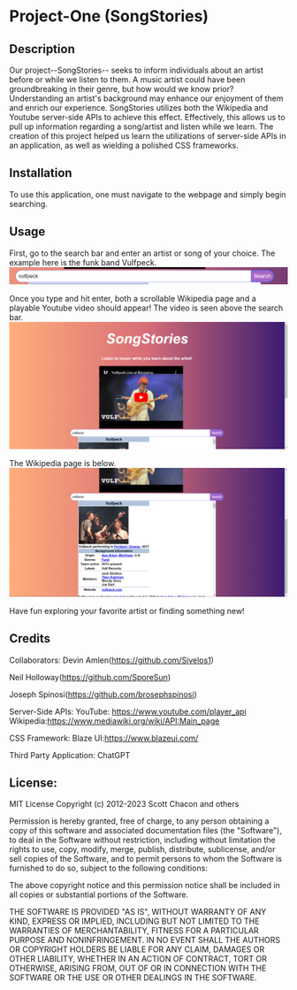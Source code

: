 # Project-One (SongStories)

## Description
Our project--SongStories-- seeks to inform individuals about an artist before or while we listen to them. A music artist could have been groundbreaking in their genre, but how would we know prior? Understanding an artist's background may enhance our enjoyment of them and enrich our experience. SongStories utilizes both the Wikipedia and Youtube server-side APIs to achieve this effect. Effectively, this allows us to pull up information regarding a song/artist and listen while we learn. The creation of this project helped us learn the utilizations of server-side APIs in an application, as well as wielding a polished CSS frameworks.

## Installation
To use this application, one must navigate to the webpage and simply begin searching.

## Usage
First, go to the search bar and enter an artist or song of your choice. The example here is the funk band Vulfpeck.
![alt text](assets/images/SearchBar.png)

Once you type and hit enter, both a scrollable Wikipedia page and a playable Youtube video should appear! The video is seen above the search bar.
![alt text](assets/images/Video.png)

The Wikipedia page is below.
![alt text](assets/images/WikiPage.png)

Have fun exploring your favorite artist or finding something new!



## Credits
Collaborators:
Devin Amlen(https://github.com/Sivelos1)

Neil Holloway(https://github.com/SporeSun)

Joseph Spinosi(https://github.com/brosephspinosi)

Server-Side APIs:
YouTube: https://www.youtube.com/player_api
Wikipedia:https://www.mediawiki.org/wiki/API:Main_page

CSS Framework:
Blaze UI:https://www.blazeui.com/

Third Party Application:
ChatGPT

## License:
MIT License
Copyright (c) 2012-2023 Scott Chacon and others

Permission is hereby granted, free of charge, to any person obtaining
a copy of this software and associated documentation files (the
"Software"), to deal in the Software without restriction, including
without limitation the rights to use, copy, modify, merge, publish,
distribute, sublicense, and/or sell copies of the Software, and to
permit persons to whom the Software is furnished to do so, subject to
the following conditions:

The above copyright notice and this permission notice shall be
included in all copies or substantial portions of the Software.

THE SOFTWARE IS PROVIDED "AS IS", WITHOUT WARRANTY OF ANY KIND,
EXPRESS OR IMPLIED, INCLUDING BUT NOT LIMITED TO THE WARRANTIES OF
MERCHANTABILITY, FITNESS FOR A PARTICULAR PURPOSE AND
NONINFRINGEMENT. IN NO EVENT SHALL THE AUTHORS OR COPYRIGHT HOLDERS BE
LIABLE FOR ANY CLAIM, DAMAGES OR OTHER LIABILITY, WHETHER IN AN ACTION
OF CONTRACT, TORT OR OTHERWISE, ARISING FROM, OUT OF OR IN CONNECTION
WITH THE SOFTWARE OR THE USE OR OTHER DEALINGS IN THE SOFTWARE.


